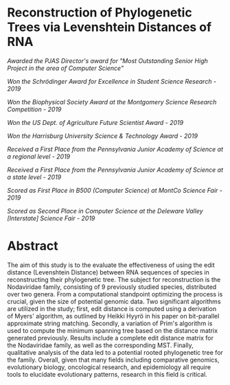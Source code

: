 # Reconstruction of Phylogenetic Trees via Levenshtein Distances of RNA

*Awarded the PJAS Director's award for "Most Outstanding Senior High Project in the area of Computer Science"*

*Won the Schrödinger Award for Excellence in Student Science Research - 2019*

*Won the Biophysical Society Award at the Montgomery Science Research Competition - 2019* 

*Won the US Dept. of Agriculture Future Scientist Award - 2019*

*Won the Harrisburg University Science & Technology Award - 2019*

*Received a First Place from the Pennsylvania Junior Academy of Science at a regional level - 2019*

*Received a First Place from the Pennsylvania Junior Academy of Science at a state level - 2019*

*Scored as First Place in B500 (Computer Science) at MontCo Science Fair - 2019*

*Scored as Second Place in Computer Science at the Deleware Valley [Interstate] Science Fair - 2019*


# Abstract
The aim of this study is to the evaluate the effectiveness of using the edit distance (Levenshtein Distance) between RNA sequences of species in reconstructing their phylogenetic tree. The subject for reconstruction is the Nodaviridae family, consisting of 9 previously studied species, distributed over two genera. From a computational standpoint optimizing the process is crucial, given the size of potential genomic data. Two significant algorithms are utilized in the study; first, edit distance is computed using a derivation of Myers' algorithm, as outlined by Heikki Hyyrö in his paper on bit-parallel approximate string matching. Secondly, a variation of Prim's algorithm is used to compute the minimum spanning tree based on the distance matrix generated previously. Results include a complete edit distance matrix for the Nodaviridae family, as well as the corresponding MST. Finally, qualitative analysis of the data led to a potential rooted phylogenetic tree for the family. Overall, given that many fields including comparative genomics, evolutionary biology, oncological research, and epidemiology all require tools to elucidate evolutionary patterns, research in this field is critical. ​

